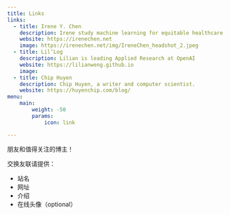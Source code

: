 ```yaml
---
title: Links
links:
  - title: Irene Y. Chen 
    description: Irene study machine learning for equitable healthcare.
    website: https://irenechen.net
    image: https://irenechen.net/img/IreneChen_headshot_2.jpeg
  - title: Lil’Log
    description: Lilian is leading Applied Research at OpenAI
    website: https://lilianweng.github.io
    image: 
  - title: Chip Huyen
    description: Chip Huyen, a writer and computer scientist.
    website: https://huyenchip.com/blog/
menu:
    main: 
        weight: -50
        params:
            icon: link

---
```


朋友和值得关注的博主！

交换友联请提供：
- 站名
- 网址
- 介绍
- 在线头像（optional）